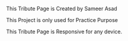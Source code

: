 This Tribute Page is Created by Sameer Asad

This Project is only used for Practice Purpose

This Tribute Page is Responsive for any device.
